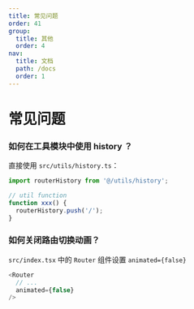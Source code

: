 ```yaml
---
title: 常见问题
order: 41
group:
  title: 其他
  order: 4
nav:
  title: 文档
  path: /docs
  order: 1
---
```


# 常见问题

### 如何在工具模块中使用 history ？

直接使用 `src/utils/history.ts`：

```typescript
import routerHistory from '@/utils/history';

// util function
function xxx() {
  routerHistory.push('/');
}
```

### 如何关闭路由切换动画？

`src/index.tsx` 中的 `Router` 组件设置 `animated={false}`

```typescript
<Router
  // ...
  animated={false}
/>
```
